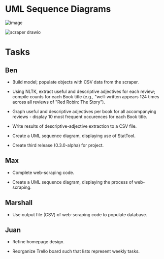 # UML Sequence Diagrams

![image](https://user-images.githubusercontent.com/89652481/142258678-c2692be8-d7d7-43d7-809a-bc72cff5f47a.png)

![scraper drawio](https://user-images.githubusercontent.com/89864304/142261897-2d59afe1-740f-48fb-9bc7-1a55ca4dc297.png)


# Tasks

## Ben

- Build model; populate objects with CSV data from the scraper.

- Using NLTK, extract useful and descriptive adjectives for each review; compile counts for each Book title (e.g., "well-written appears 124 times across all reviews of "Red Robin: The Story").

- Graph useful and descriptive adjectives per book for all accompanying reviews - display 10 most frequent occurences for each Book title.

- Write results of descriptive-adjective extraction to a CSV file.

- Create a UML sequence diagram, displaying use of StatTool.

- Create third release (0.3.0-alpha) for project.

## Max

- Complete web-scraping code.

- Create a UML sequence diagram, displaying the process of web-scraping.

## Marshall

- Use output file (CSV) of web-scraping code to populate database.

## Juan

- Refine homepage design.

- Reorganize Trello board such that lists represent weekly tasks.
